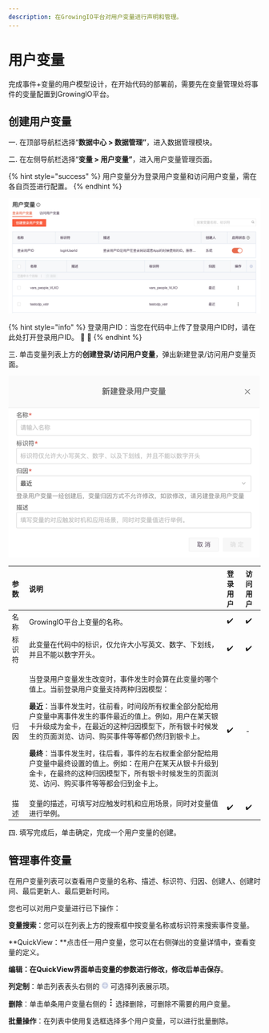 ```yaml
---
description: 在GrowingIO平台对用户变量进行声明和管理。
---
```


# 用户变量

完成事件+变量的用户模型设计，在开始代码的部署前，需要先在变量管理处将事件的变量配置到GrowingIO平台。

## 创建用户变量

一. 在顶部导航栏选择“**数据中心 &gt; 数据管理”**，进入数据管理模块。

二. 在左侧导航栏选择“**变量 &gt; 用户变量”**，进入用户变量管理页面。

{% hint style="success" %}
用户变量分为登录用户变量和访问用户变量，需在各自页签进行配置。
{% endhint %}

![](../../../../.gitbook/assets/image%20%28136%29.png)

{% hint style="info" %}
登录用户ID：当您在代码中上传了登录用户ID时，请在此处打开登录用户ID。 🍎 🍎 
{% endhint %}

三. 单击变量列表上方的**创建登录/访问用户变量**，弹出新建登录/访问用户变量页面。

![](../../../../.gitbook/assets/image%20%2881%29.png)

<table>
  <thead>
    <tr>
      <th style="text-align:left">&#x53C2;&#x6570;</th>
      <th style="text-align:left">&#x8BF4;&#x660E;</th>
      <th style="text-align:left">&#x767B;&#x5F55;&#x7528;&#x6237;</th>
      <th style="text-align:left">&#x8BBF;&#x95EE;&#x7528;&#x6237;</th>
    </tr>
  </thead>
  <tbody>
    <tr>
      <td style="text-align:left">&#x540D;&#x79F0;</td>
      <td style="text-align:left">GrowingIO&#x5E73;&#x53F0;&#x4E0A;&#x53D8;&#x91CF;&#x7684;&#x540D;&#x79F0;&#x3002;</td>
      <td
      style="text-align:left">&#x2714;&#xFE0F;</td>
        <td style="text-align:left">&#x2714;&#xFE0F;</td>
    </tr>
    <tr>
      <td style="text-align:left">&#x6807;&#x8BC6;&#x7B26;</td>
      <td style="text-align:left">&#x6B64;&#x53D8;&#x91CF;&#x5728;&#x4EE3;&#x7801;&#x4E2D;&#x7684;&#x6807;&#x8BC6;&#xFF0C;&#x4EC5;&#x5141;&#x8BB8;&#x5927;&#x5C0F;&#x5199;&#x82F1;&#x6587;&#x3001;&#x6570;&#x5B57;&#x3001;&#x4E0B;&#x5212;&#x7EBF;&#xFF0C;&#x5E76;&#x4E14;&#x4E0D;&#x80FD;&#x4EE5;&#x6570;&#x5B57;&#x5F00;&#x5934;&#x3002;</td>
      <td
      style="text-align:left">&#x2714;&#xFE0F;</td>
        <td style="text-align:left">&#x2714;&#xFE0F;</td>
    </tr>
    <tr>
      <td style="text-align:left">&#x5F52;&#x56E0;</td>
      <td style="text-align:left">
        <p>&#x5F53;&#x767B;&#x5F55;&#x7528;&#x6237;&#x53D8;&#x91CF;&#x53D1;&#x751F;&#x6539;&#x53D8;&#x65F6;&#xFF0C;&#x4E8B;&#x4EF6;&#x53D1;&#x751F;&#x65F6;&#x4F1A;&#x7B97;&#x5728;&#x6B64;&#x53D8;&#x91CF;&#x7684;&#x54EA;&#x4E2A;&#x503C;&#x4E0A;&#x3002;&#x5F53;&#x524D;&#x767B;&#x5F55;&#x7528;&#x6237;&#x53D8;&#x91CF;&#x652F;&#x6301;&#x4E24;&#x79CD;&#x5F52;&#x56E0;&#x6A21;&#x578B;&#xFF1A;</p>
        <p><b>&#x6700;&#x8FD1;</b>&#xFF1A;&#x5F53;&#x4E8B;&#x4EF6;&#x53D1;&#x751F;&#x65F6;&#xFF0C;&#x5F80;&#x524D;&#x770B;&#xFF0C;&#x65F6;&#x95F4;&#x6BB5;&#x6240;&#x6709;&#x6743;&#x91CD;&#x5168;&#x90E8;&#x5206;&#x914D;&#x7ED9;&#x7528;&#x6237;&#x53D8;&#x91CF;&#x4E2D;&#x79BB;&#x4E8B;&#x4EF6;&#x53D1;&#x751F;&#x7684;&#x4E8B;&#x4EF6;&#x6700;&#x8FD1;&#x7684;&#x503C;&#x4E0A;&#x3002;&#x4F8B;&#x5982;&#xFF0C;&#x7528;&#x6237;&#x5728;&#x67D0;&#x5929;&#x94F6;&#x5361;&#x5347;&#x7EA7;&#x6210;&#x4E3A;&#x91D1;&#x5361;&#xFF0C;&#x5728;&#x6700;&#x8FD1;&#x7684;&#x8FD9;&#x79CD;&#x5F52;&#x56E0;&#x6A21;&#x578B;&#x4E0B;&#xFF0C;&#x6240;&#x6709;&#x94F6;&#x5361;&#x65F6;&#x5019;&#x53D1;&#x751F;&#x7684;&#x9875;&#x9762;&#x6D4F;&#x89C8;&#x3001;&#x8BBF;&#x95EE;&#x3001;&#x8D2D;&#x4E70;&#x4E8B;&#x4EF6;&#x7B49;&#x7B49;&#x90FD;&#x4ECD;&#x7136;&#x5F52;&#x5230;&#x94F6;&#x5361;&#x4E0A;&#x3002;</p>
        <p><b>&#x6700;&#x7EC8;</b>&#xFF1A;&#x5F53;&#x4E8B;&#x4EF6;&#x53D1;&#x751F;&#x65F6;&#xFF0C;&#x5F80;&#x540E;&#x770B;&#xFF0C;&#x4E8B;&#x4EF6;&#x7684;&#x5DE6;&#x53F3;&#x6743;&#x91CD;&#x5168;&#x90E8;&#x5206;&#x914D;&#x7ED9;&#x7528;&#x6237;&#x53D8;&#x91CF;&#x4E2D;&#x6700;&#x7EC8;&#x8BBE;&#x7F6E;&#x7684;&#x503C;&#x4E0A;&#x3002;&#x4F8B;&#x5982;&#xFF1A;&#x5728;&#x7528;&#x6237;&#x5728;&#x67D0;&#x5929;&#x4ECE;&#x94F6;&#x5361;&#x5347;&#x7EA7;&#x5230;&#x91D1;&#x5361;&#xFF0C;&#x5728;&#x6700;&#x7EC8;&#x7684;&#x8FD9;&#x79CD;&#x5F52;&#x56E0;&#x6A21;&#x578B;&#x4E0B;&#xFF0C;&#x6240;&#x6709;&#x94F6;&#x5361;&#x65F6;&#x5019;&#x53D1;&#x751F;&#x7684;&#x9875;&#x9762;&#x6D4F;&#x89C8;&#x3001;&#x8BBF;&#x95EE;&#x3001;&#x8D2D;&#x4E70;&#x4E8B;&#x4EF6;&#x7B49;&#x7B49;&#x90FD;&#x4F1A;&#x5F52;&#x5230;&#x91D1;&#x5361;&#x4E0A;&#x3002;</p>
      </td>
      <td style="text-align:left">&#x2714;&#xFE0F;</td>
      <td style="text-align:left">-</td>
    </tr>
    <tr>
      <td style="text-align:left">&#x63CF;&#x8FF0;</td>
      <td style="text-align:left">&#x53D8;&#x91CF;&#x7684;&#x63CF;&#x8FF0;&#xFF0C;&#x53EF;&#x586B;&#x5199;&#x5BF9;&#x5E94;&#x89E6;&#x53D1;&#x65F6;&#x673A;&#x548C;&#x5E94;&#x7528;&#x573A;&#x666F;&#xFF0C;&#x540C;&#x65F6;&#x5BF9;&#x53D8;&#x91CF;&#x503C;&#x8FDB;&#x884C;&#x4E3E;&#x4F8B;&#x3002;</td>
      <td
      style="text-align:left">&#x2714;&#xFE0F;</td>
        <td style="text-align:left">&#x2714;&#xFE0F;</td>
    </tr>
  </tbody>
</table>四. 填写完成后，单击确定，完成一个用户变量的创建。

## 管理事件变量

在用户变量列表可以查看用户变量的名称、描述、标识符、归因、创建人、创建时间、最后更新人、最后更新时间。

您也可以对用户变量进行已下操作：

**变量搜索**：您可以在列表上方的搜索框中按变量名称或标识符来搜索事件变量。

**QuickView：**点击任一用户变量，您可以在右侧弹出的变量详情中，查看变量的定义。

**编辑：**在QuickView界面单击变量的参数进行修改，修改后单击**保存**。

**列定制**：单击列表表头右侧的 ![](../../../../.gitbook/assets/lie-ding-zhi.png) 可选择列表展示项。

**删除**：单击单条用户变量右侧的 ![](../../../../.gitbook/assets/dian-dian-dian.png) 选择删除，可删除不需要的用户变量。

**批量操作**：在列表中使用复选框选择多个用户变量，可以进行批量删除。

